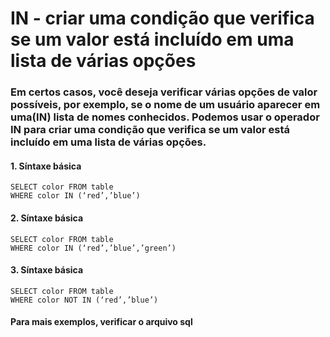 # IN - criar uma condição que verifica se um valor está incluído em uma lista de várias opções
### Em certos casos, você deseja verificar várias opções de valor possíveis, por exemplo, se o nome de um usuário aparecer em uma(IN) lista de nomes conhecidos. Podemos usar o operador IN para criar uma condição que verifica se um valor está incluído em uma lista de várias opções.

#### 1. Síntaxe básica
````
SELECT color FROM table
WHERE color IN (‘red’,’blue’)
````
#### 2. Síntaxe básica
````
SELECT color FROM table
WHERE color IN (‘red’,’blue’,’green’)
````
#### 3. Síntaxe básica
````
SELECT color FROM table
WHERE color NOT IN (‘red’,’blue’)
````
#### Para mais exemplos, verificar o arquivo sql
